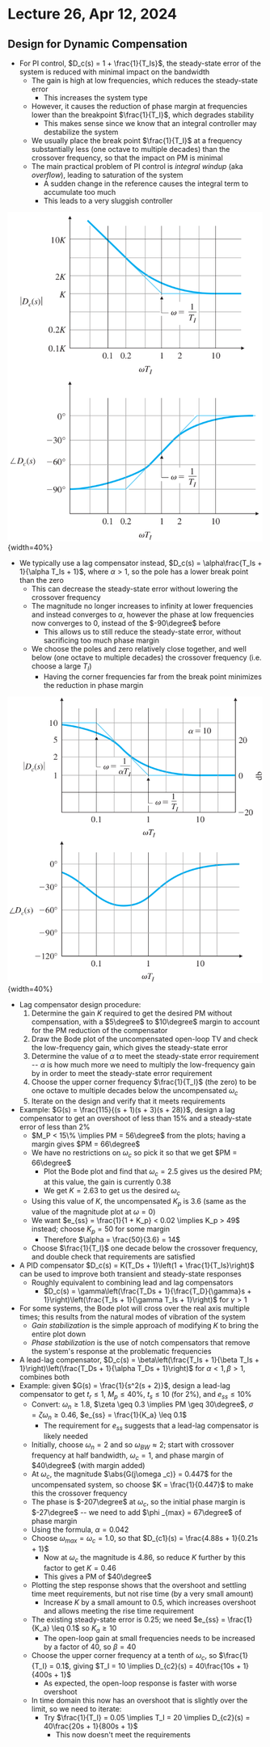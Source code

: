 # Lecture 26, Apr 12, 2024

## Design for Dynamic Compensation

* For PI control, $D_c(s) = 1 + \frac{1}{T_Is}$, the steady-state error of the system is reduced with minimal impact on the bandwidth
	* The gain is high at low frequencies, which reduces the steady-state error
		* This increases the system type
	* However, it causes the reduction of phase margin at frequencies lower than the breakpoint $\frac{1}{T_I}$, which degrades stability
		* This makes sense since we know that an integral controller may destabilize the system
	* We usually place the break point $\frac{1}{T_I}$ at a frequency substantially less (one octave to multiple decades) than the crossover frequency, so that the impact on PM is minimal
	* The main practical problem of PI control is *integral windup* (aka *overflow*), leading to saturation of the system
		* A sudden change in the reference causes the integral term to accumulate too much
		* This leads to a very sluggish controller

![Bode plots of the integral controller.](./imgs/lec26_1.png){width=40%}

* We typically use a lag compensator instead, $D_c(s) = \alpha\frac{T_Is + 1}{\alpha T_Is + 1}$, where $\alpha > 1$, so the pole has a lower break point than the zero
	* This can decrease the steady-state error without lowering the crossover frequency
	* The magnitude no longer increases to infinity at lower frequencies and instead converges to $\alpha$, however the phase at low frequencies now converges to 0, instead of the $-90\degree$ before
		* This allows us to still reduce the steady-state error, without sacrificing too much phase margin
	* We choose the poles and zero relatively close together, and well below (one octave to multiple decades) the crossover frequency (i.e. choose a large $T_I$)
		* Having the corner frequencies far from the break point minimizes the reduction in phase margin

![Bode plots of the lag compensator.](./imgs/lec26_2.png){width=40%}

* Lag compensator design procedure:
	1. Determine the gain $K$ required to get the desired PM without compensation, with a $5\degree$ to $10\degree$ margin to account for the PM reduction of the compensator
	2. Draw the Bode plot of the uncompensated open-loop TV and check the low-frequency gain, which gives the steady-state error
	3. Determine the value of $\alpha$ to meet the steady-state error requirement -- $\alpha$ is how much more we need to multiply the low-frequency gain by in order to meet the steady-state error requirement
	4. Choose the upper corner frequency $\frac{1}{T_I}$ (the zero) to be one octave to multiple decades below the uncompensated $\omega _c$
	5. Iterate on the design and verify that it meets requirements
* Example: $G(s) = \frac{115}{(s + 1)(s + 3)(s + 28)}$, design a lag compensator to get an overshoot of less than 15% and a steady-state error of less than 2%
	* $M_P < 15\% \implies PM = 56\degree$ from the plots; having a margin gives $PM = 66\degree$
	* We have no restrictions on $\omega _c$ so pick it so that we get $PM = 66\degree$
		* Plot the Bode plot and find that $\omega _c = 2.5$ gives us the desired PM; at this value, the gain is currently $0.38$
		* We get $K = 2.63$ to get us the desired $\omega _c$
	* Using this value of $K$, the uncompensated $K_p$ is 3.6 (same as the value of the magnitude plot at $\omega = 0$)
	* We want $e_{ss} = \frac{1}{1 + K_p} < 0.02 \implies K_p > 49$ instead; choose $K_p = 50$ for some margin
		* Therefore $\alpha = \frac{50}{3.6} = 14$
	* Choose $\frac{1}{T_I}$ one decade below the crossover frequency, and double check that requirements are satisfied
* A PID compensator $D_c(s) = K(T_Ds + 1)\left(1 + \frac{1}{T_Is}\right)$ can be used to improve both transient and steady-state responses
	* Roughly equivalent to combining lead and lag compensators
		* $D_c(s) = \gamma\left(\frac{T_Ds + 1}{\frac{T_D}{\gamma}s + 1}\right)\left(\frac{T_Is + 1}{\gamma T_Is + 1}\right)$ for $\gamma > 1$
* For some systems, the Bode plot will cross over the real axis multiple times; this results from the natural modes of vibration of the system
	* *Gain stabilization* is the simple approach of modifying $K$ to bring the entire plot down
	* *Phase stabilization* is the use of notch compensators that remove the system's response at the problematic frequencies
* A lead-lag compensator, $D_c(s) = \beta\left(\frac{T_Is + 1}{\beta T_Is + 1}\right)\left(\frac{T_Ds + 1}{\alpha T_Ds + 1}\right)$ for $\alpha < 1, \beta > 1$, combines both
* Example: given $G(s) = \frac{1}{s^2(s + 2)}$, design a lead-lag compensator to get $t_r \leq 1$, $M_p \leq 40\%$, $t_s \leq 10$ (for 2%), and $e_{ss} \leq 10\%$
	* Convert: $\omega _n \geq 1.8$, $\zeta \geq 0.3 \implies PM \geq 30\degree$, $\sigma = \zeta\omega _n \geq 0.46$, $e_{ss} = \frac{1}{K_a} \leq 0.1$
		* The requirement for $e_{ss}$ suggests that a lead-lag compensator is likely needed
	* Initially, choose $\omega _n = 2$ and so $\omega _{BW} \approx 2$; start with crossover frequency at half bandwidth, $\omega _c = 1$, and phase margin of $40\degree$ (with margin added)
	* At $\omega _c$, the magnitude $\abs{G(j\omega _c)} = 0.447$ for the uncompensated system, so choose $K = \frac{1}{0.447}$ to make this the crossover frequency
	* The phase is $-207\degree$ at $\omega _c$, so the initial phase margin is $-27\degree$ -- we need to add $\phi _{max} = 67\degree$ of phase margin
	* Using the formula, $\alpha = 0.042$
	* Choose $\omega _{max} = \omega _c = 1.0$, so that $D_{c1}(s) = \frac{4.88s + 1}{0.21s + 1}$
		* Now at $\omega _c$ the magnitude is $4.86$, so reduce $K$ further by this factor to get $K = 0.46$
		* This gives a PM of $40\degree$
	* Plotting the step response shows that the overshoot and settling time meet requirements, but not rise time (by a very small amount)
		* Increase $K$ by a small amount to $0.5$, which increases overshoot and allows meeting the rise time requirement
	* The existing steady-state error is $0.25$; we need $e_{ss} = \frac{1}{K_a} \leq 0.1$ so $K_a \geq 10$
		* The open-loop gain at small frequencies needs to be increased by a factor of 40, so $\beta = 40$
	* Choose the upper corner frequency at a tenth of $\omega _c$, so $\frac{1}{T_I} = 0.1$, giving $T_I = 10 \implies D_{c2}(s) = 40\frac{10s + 1}{400s + 1}$
		* As expected, the open-loop response is faster with worse overshoot
	* In time domain this now has an overshoot that is slightly over the limit, so we need to iterate:
		* Try $\frac{1}{T_I} = 0.05 \implies  T_I = 20 \implies D_{c2}(s) = 40\frac{20s + 1}{800s + 1}$
			* This now doesn't meet the requirements

